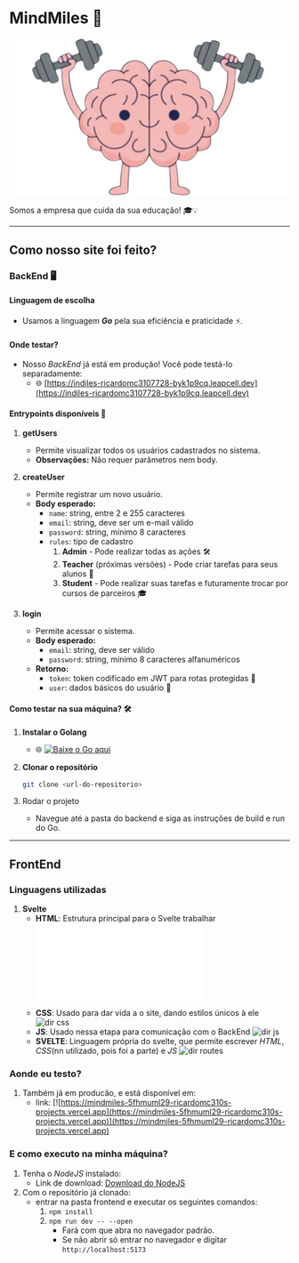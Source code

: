 # MindMiles 🚀

![brainLogo](./frontend/src/lib/assets/brain.png)

Somos a empresa que cuida da sua educação! 🎓💡

---

## Como nosso site foi feito?

### BackEnd 🖥️

#### Linguagem de escolha
- Usamos a linguagem **_Go_** pela sua eficiência e praticidade ⚡.

#### Onde testar?
- Nosso *BackEnd* já está em produção! Você pode testá-lo separadamente:  
  - 🌐 [https://indiles-ricardomc3107728-byk1p9cq.leapcell.dev](https://indiles-ricardomc3107728-byk1p9cq.leapcell.dev)

#### Entrypoints disponíveis 🔑

1. **getUsers**  
   - Permite visualizar todos os usuários cadastrados no sistema.  
   - **Observações:** Não requer parâmetros nem body.

2. **createUser**  
   - Permite registrar um novo usuário.  
   - **Body esperado:**
     - `name`: string, entre 2 e 255 caracteres  
     - `email`: string, deve ser um e-mail válido  
     - `password`: string, mínimo 8 caracteres  
     - `rules`: tipo de cadastro
       1. **Admin** - Pode realizar todas as ações 🛠️  
       2. **Teacher** (próximas versões) - Pode criar tarefas para seus alunos 📝  
       3. **Student** - Pode realizar suas tarefas e futuramente trocar por cursos de parceiros 🎓

3. **login**  
   - Permite acessar o sistema.  
   - **Body esperado:**
     - `email`: string, deve ser válido  
     - `password`: string, mínimo 8 caracteres alfanuméricos  
   - **Retorno:**
     - `token`: token codificado em JWT para rotas protegidas 🔐  
     - `user`: dados básicos do usuário 👤

#### Como testar na sua máquina? 🛠️

1. **Instalar o Golang**  
   - 🌐 [![Baixe o Go aqui](https://golang.org/lib/godoc/images/go-logo-blue.svg)](https://go.dev/doc/install)

2. **Clonar o repositório**  
   ```bash
   git clone <url-do-repositorio>
3. Rodar o projeto
   - Navegue até a pasta do backend e siga as instruções de build e run do Go.

---

## FrontEnd

### Linguagens utilizadas

1. **Svelte**  
   - **HTML**: Estrutura principal para o Svelte trabalhar ![app.html](./frontend/src/app.html)
   - **CSS**: Usado para dar vida a o site, dando estilos únicos à ele ![dir css](./frontend/src/lib/styles)
   - **JS**: Usado nessa etapa para comunicação com o BackEnd ![dir js](./frontend/src/lib/scripts)
   - **SVELTE**: Linguagem própria do svelte, que permite escrever _HTML_, _CSS_(nn utilizado, pois foi a parte) e _JS_ ![dir routes](./frontend/src/routes)

### Aonde eu testo?
  1. Também já em producão, e está disponível em:
     - link: [![https://mindmiles-5fhmuml29-ricardomc310s-projects.vercel.app](https://mindmiles-5fhmuml29-ricardomc310s-projects.vercel.app)](https://mindmiles-5fhmuml29-ricardomc310s-projects.vercel.app)

### E como executo na minha máquina?
  1. Tenha o *NodeJS* instalado:
     - Link de download: [Download do NodeJS](https://nodejs.org/pt/download)
  2. Com o repositório já clonado:
     - entrar na pasta frontend e executar os seguintes comandos:
       1. `npm install`
       2. `npm run dev -- --open`
          - Fará com que abra no navegador padrão.
          - Se não abrir só entrar no navegador e digitar `http://localhost:5173`
  
